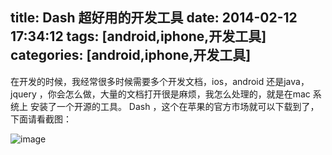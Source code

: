 title: Dash 超好用的开发工具
date: 2014-02-12 17:34:12
tags: [android,iphone,开发工具]
categories: [android,iphone,开发工具]
---
在开发的时候，我经常很多时候需要多个开发文档，ios，android 还是java，jquery ，你会怎么做，大量的文档打开很是麻烦，我怎么处理的，就是在mac 系统上 安装了一个开源的工具。 Dash  ，这个在苹果的官方市场就可以下载到了，下面请看截图：

![image](img/dash_1.png)
